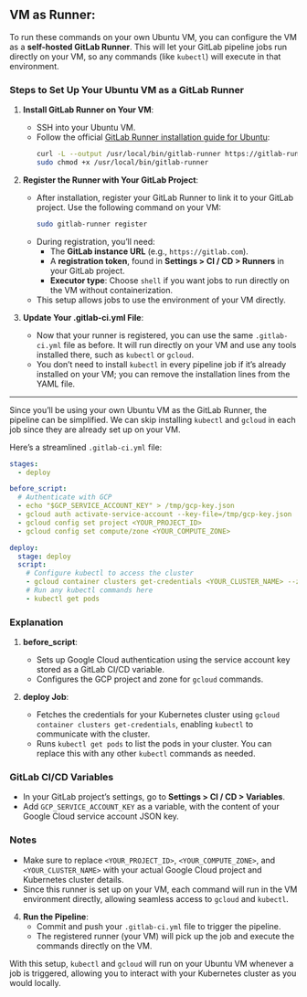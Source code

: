 
## VM as Runner:

To run these commands on your own Ubuntu VM, you can configure the VM as a **self-hosted GitLab Runner**. This will let your GitLab pipeline jobs run directly on your VM, so any commands (like `kubectl`) will execute in that environment.

### Steps to Set Up Your Ubuntu VM as a GitLab Runner

1. **Install GitLab Runner on Your VM**:
   - SSH into your Ubuntu VM.
   - Follow the official [GitLab Runner installation guide for Ubuntu](https://docs.gitlab.com/runner/install/linux-repository.html):
     ```bash
     curl -L --output /usr/local/bin/gitlab-runner https://gitlab-runner-downloads.s3.amazonaws.com/latest/binaries/gitlab-runner-linux-amd64
     sudo chmod +x /usr/local/bin/gitlab-runner
     ```

2. **Register the Runner with Your GitLab Project**:
   - After installation, register your GitLab Runner to link it to your GitLab project. Use the following command on your VM:
     ```bash
     sudo gitlab-runner register
     ```
   - During registration, you’ll need:
     - The **GitLab instance URL** (e.g., `https://gitlab.com`).
     - A **registration token**, found in **Settings > CI / CD > Runners** in your GitLab project.
     - **Executor type**: Choose `shell` if you want jobs to run directly on the VM without containerization.
   - This setup allows jobs to use the environment of your VM directly.

3. **Update Your .gitlab-ci.yml File**:
   - Now that your runner is registered, you can use the same `.gitlab-ci.yml` file as before. It will run directly on your VM and use any tools installed there, such as `kubectl` or `gcloud`.
   - You don’t need to install `kubectl` in every pipeline job if it’s already installed on your VM; you can remove the installation lines from the YAML file.
  
---

Since you’ll be using your own Ubuntu VM as the GitLab Runner, the pipeline can be simplified. We can skip installing `kubectl` and `gcloud` in each job since they are already set up on your VM.

Here’s a streamlined `.gitlab-ci.yml` file:

```yaml
stages:
  - deploy

before_script:
  # Authenticate with GCP
  - echo "$GCP_SERVICE_ACCOUNT_KEY" > /tmp/gcp-key.json
  - gcloud auth activate-service-account --key-file=/tmp/gcp-key.json
  - gcloud config set project <YOUR_PROJECT_ID>
  - gcloud config set compute/zone <YOUR_COMPUTE_ZONE>

deploy:
  stage: deploy
  script:
    # Configure kubectl to access the cluster
    - gcloud container clusters get-credentials <YOUR_CLUSTER_NAME> --zone <YOUR_COMPUTE_ZONE> --project <YOUR_PROJECT_ID>
    # Run any kubectl commands here
    - kubectl get pods
```

### Explanation

1. **before_script**:
   - Sets up Google Cloud authentication using the service account key stored as a GitLab CI/CD variable.
   - Configures the GCP project and zone for `gcloud` commands.

2. **deploy Job**:
   - Fetches the credentials for your Kubernetes cluster using `gcloud container clusters get-credentials`, enabling `kubectl` to communicate with the cluster.
   - Runs `kubectl get pods` to list the pods in your cluster. You can replace this with any other `kubectl` commands as needed.

### GitLab CI/CD Variables

- In your GitLab project’s settings, go to **Settings > CI / CD > Variables**.
- Add `GCP_SERVICE_ACCOUNT_KEY` as a variable, with the content of your Google Cloud service account JSON key.

### Notes

- Make sure to replace `<YOUR_PROJECT_ID>`, `<YOUR_COMPUTE_ZONE>`, and `<YOUR_CLUSTER_NAME>` with your actual Google Cloud project and Kubernetes cluster details.
- Since this runner is set up on your VM, each command will run in the VM environment directly, allowing seamless access to `gcloud` and `kubectl`.

4. **Run the Pipeline**:
   - Commit and push your `.gitlab-ci.yml` file to trigger the pipeline.
   - The registered runner (your VM) will pick up the job and execute the commands directly on the VM.

With this setup, `kubectl` and `gcloud` will run on your Ubuntu VM whenever a job is triggered, allowing you to interact with your Kubernetes cluster as you would locally.
